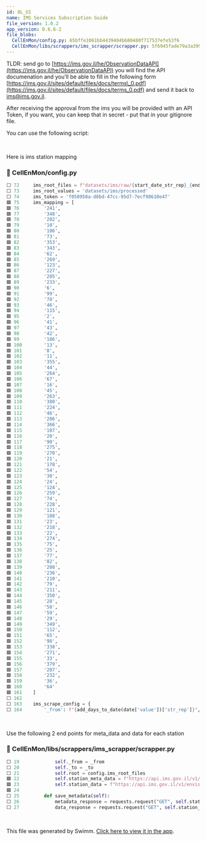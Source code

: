 ```yaml
---
id: 8L_U1
name: IMS Services Subscription Guide
file_version: 1.0.2
app_version: 0.6.6-2
file_blobs:
  CellEnMon/config.py: 65bffe1061bb4439484b680480f717537efe53f6
  CellEnMon/libs/scrappers/ims_scrapper/scrapper.py: 5f6945fade79a3a399d3db01ef23b6dea9f02c0d
---
```


TLDR: send go to [https://ims.gov.il/he/ObservationDataAPI](https://ims.gov.il/he/ObservationDataAPI) you will find the API documenation and you'll be able to fill in the following form [https://ims.gov.il/sites/default/files/docs/terms\_0.pdf](https://ims.gov.il/sites/default/files/docs/terms_0.pdf) and send it back to ims@ims.gov.il.

After receiving the approval from the ims you will be provided with an API Token, if you want, you can keep that in secret - put that in your gitignore file.

You can use the following script:

<br/>

Here is ims station mapping
<!-- NOTE-swimm-snippet: the lines below link your snippet to Swimm -->
### 📄 CellEnMon/config.py
```python
⬜ 72     ims_root_files = f"datasets/ims/raw/{start_date_str_rep}_{end_date_str_rep}"  # DD/MM/YYYY
⬜ 73     ims_root_values = 'datasets/ims/processed'
⬜ 74     ims_token = 'f058958a-d8bd-47cc-95d7-7ecf98610e47'
🟩 75     ims_mapping = [
🟩 76         '241',
🟩 77         '348',
🟩 78         '202',
🟩 79         '10',
🟩 80         '106',
🟩 81         '73',
🟩 82         '353',
🟩 83         '343',
🟩 84         '62',
🟩 85         '269',
🟩 86         '123',
🟩 87         '227',
🟩 88         '205',
🟩 89         '233',
🟩 90         '6',
🟩 91         '99',
🟩 92         '78',
🟩 93         '46',
🟩 94         '115',
🟩 95         '2',
🟩 96         '41',
🟩 97         '43',
🟩 98         '42',
🟩 99         '186',
🟩 100        '13',
🟩 101        '8',
🟩 102        '11',
🟩 103        '355',
🟩 104        '44',
🟩 105        '264',
🟩 106        '67',
🟩 107        '16',
🟩 108        '45',
🟩 109        '263',
🟩 110        '380',
🟩 111        '224',
🟩 112        '46',
🟩 113        '206',
🟩 114        '366',
🟩 115        '107',
🟩 116        '20',
🟩 117        '90',
🟩 118        '275',
🟩 119        '270',
🟩 120        '21',
🟩 121        '178',
🟩 122        '54',
🟩 123        '30',
🟩 124        '24',
🟩 125        '124',
🟩 126        '259',
🟩 127        '74',
🟩 128        '228',
🟩 129        '121',
🟩 130        '188',
🟩 131        '23',
🟩 132        '218',
🟩 133        '22',
🟩 134        '274',
🟩 135        '75',
🟩 136        '25',
🟩 137        '77',
🟩 138        '82',
🟩 139        '208',
🟩 140        '236',
🟩 141        '210',
🟩 142        '79',
🟩 143        '211',
🟩 144        '350',
🟩 145        '28',
🟩 146        '58',
🟩 147        '59',
🟩 148        '29',
🟩 149        '349',
🟩 150        '112',
🟩 151        '65',
🟩 152        '98',
🟩 153        '338',
🟩 154        '271',
🟩 155        '33',
🟩 156        '379',
🟩 157        '207',
🟩 158        '232',
🟩 159        '36',
🟩 160        '64'
🟩 161    ]
⬜ 162    
⬜ 163    ims_scrape_config = {
⬜ 164        '_from': f"{add_days_to_date(date['value'])['str_rep']}",  # MM/DD/YYYY
```

<br/>

Use the following 2 end points for meta\_data and data for each station
<!-- NOTE-swimm-snippet: the lines below link your snippet to Swimm -->
### 📄 CellEnMon/libs/scrappers/ims_scrapper/scrapper.py
```python
⬜ 19             self._from = _from
⬜ 20             self._to = _to
⬜ 21             self.root = config.ims_root_files
🟩 22             self.station_meta_data = f"https://api.ims.gov.il/v1/envista/stations/{station_id}"
🟩 23             self.station_data = f"https://api.ims.gov.il/v1/envista/stations/{station_id}/data/?from={_from}&to={_to}"
🟩 24     
⬜ 25         def save_metadata(self):
⬜ 26             metadata_response = requests.request("GET", self.station_meta_data, headers=headers)
⬜ 27             data_response = requests.request("GET", self.station_data, headers=headers)
```

<br/>

This file was generated by Swimm. [Click here to view it in the app](https://app.swimm.io/repos/Z2l0aHViJTNBJTNBQ2VsbEVuTW9uLVJlc2VhcmNoJTNBJTNBc2FnaXRpbWluc2t5/docs/8L_U1).